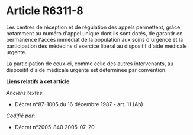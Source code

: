 # Article R6311-8

Les centres de réception et de régulation des appels permettent, grâce notamment au numéro d'appel unique dont ils sont
dotés, de garantir en permanence l'accès immédiat de la population aux soins d'urgence et la participation des médecins
d'exercice libéral au dispositif d'aide médicale urgente.

La participation de ceux-ci, comme celle des autres intervenants, au dispositif d'aide médicale urgente est déterminée par
convention.

**Liens relatifs à cet article**

_Anciens textes_:

  - Décret n°87-1005 du 16 décembre 1987 - art. 11 (Ab)

_Codifié par_:

  - Décret n°2005-840 2005-07-20
